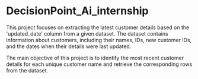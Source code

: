 # DecisionPoint_Ai_internship

This project focuses on extracting the latest customer details based on the 'updated_date' column from a given dataset. The dataset contains information about customers, including their names, IDs, new customer IDs, and the dates when their details were last updated.

The main objective of this project is to identify the most recent customer details for each unique customer name and retrieve the corresponding rows from the dataset.
